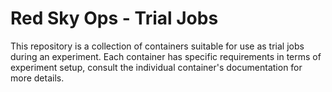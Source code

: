 # Red Sky Ops - Trial Jobs

This repository is a collection of containers suitable for use as trial jobs during an experiment. Each container has specific requirements in terms of experiment setup, consult the individual container's documentation for more details.

